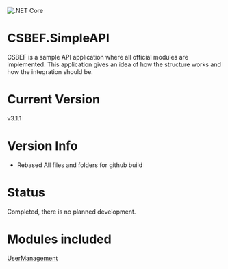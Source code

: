 ![.NET Core](https://github.com/mkurak/CSBEF.SimpleAPI/workflows/.NET%20Core/badge.svg)

# CSBEF.SimpleAPI
CSBEF is a sample API application where all official modules are implemented. This application gives an idea of how the structure works and how the integration should be.

# Current Version
v3.1.1

# Version Info
- Rebased All files and folders for github build

# Status
Completed, there is no planned development.

# Modules included
[UserManagement](https://github.com/mkurak/CSBEF.Module.UserManagement)
